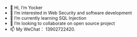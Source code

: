 - 👋 Hi, I’m Yocker
- 👀 I’m interested in Web Security and software development
- 🌱 I’m currently learning SQL Injection
- 💞️ I’m looking to collaborate on open source project
- 📫 My WeChat： 13902722420.

<!---
Genius0204/Genius0204 is a ✨ special ✨ repository because its `README.md` (this file) appears on your GitHub profile.
You can click the Preview link to take a look at your changes.
--->
